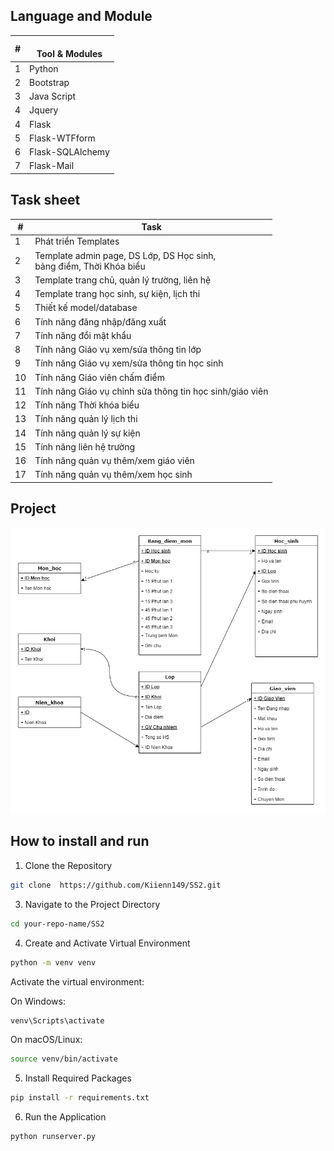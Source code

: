 ## Language and Module

| # 	| <br>Tool & Modules 	|
|---	|--------------------	|
| 1 	| Python             	|
| 2 	| Bootstrap          	|
| 3 	| Java Script         |
| 4 	| Jquery              |
| 4 	| Flask              	|
| 5 	| Flask-WTFform      	|
| 6 	| Flask-SQLAlchemy   	|
| 7 	| Flask-Mail         	|

## Task sheet

| #  	| Task                                                                   	| 
|----	|------------------------------------------------------------------------	|
| 1  	| Phát triển Templates                                                   	| 
| 2  	| Template admin page, DS Lớp, DS Học sinh,<br>bảng điểm, Thời Khóa biểu 	| 
| 3  	| Template trang chủ, quản lý trường, liên hệ                            	| 
| 4  	| Template trang học sinh, sự kiện, lịch thi                             	| 
| 5  	| Thiết kế model/database                                                	| 
| 6  	| Tính năng đăng nhập/đăng xuất                                          	| 
| 7  	| Tính năng đổi mật khẩu                                                 	|
| 8  	| Tính năng Giáo vụ xem/sửa thông tin lớp                                	|
| 9  	| Tính năng Giáo vụ xem/sửa thông tin học sinh                           	|
| 10 	| Tính năng Giáo viên chấm điểm                                          	| 
| 11 	| Tính năng Giáo vụ chỉnh sửa thông tin học sinh/giáo viên               	| 
| 12 	| Tính năng Thời khóa biểu                                               	| 
| 13 	| Tính năng quản lý lịch thi                                             	| 
| 14 	| Tính năng quản lý sự kiện                                              	|
| 15 	| Tính năng liên hệ trường                                               	| 
| 16 	| Tính năng quản vụ thêm/xem giáo viên                                   	| 
| 17 	| Tính năng quản vụ thêm/xem học sinh                                    	| 

## Project 
![model](./do_an_diagram.png)
## How to install and run
1.  Clone the Repository
```bash
git clone  https://github.com/Kiienn149/SS2.git
```
3.  Navigate to the Project Directory
```bash
cd your-repo-name/SS2
```
4.  Create and Activate Virtual Environment
```bash
python -m venv venv
```
Activate the virtual environment:

On Windows:
```bash
venv\Scripts\activate
```
On macOS/Linux:

```bash
source venv/bin/activate
```
5.  Install Required Packages
```bash
pip install -r requirements.txt
```
6.  Run the Application
```bash
python runserver.py
```
